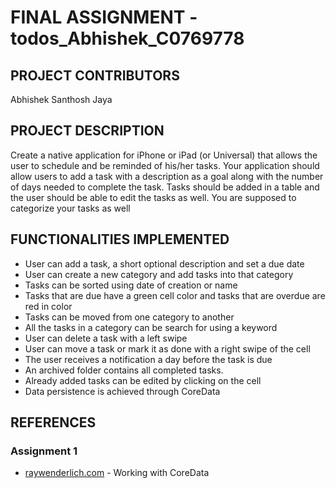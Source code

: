 # FINAL ASSIGNMENT - todos_Abhishek_C0769778

## PROJECT CONTRIBUTORS

Abhishek Santhosh Jaya

## PROJECT DESCRIPTION
Create a native application for iPhone or iPad (or Universal) that allows the user to schedule and be reminded of his/her tasks. Your application should allow users to add a task with a description
as a goal along with the number of days needed to complete the task. Tasks should be added in a table and the user should be able to edit the tasks as well. You are supposed to categorize your
tasks as well

## FUNCTIONALITIES IMPLEMENTED
* User can add a task, a short optional description and set a due date
* User can create a new category and add tasks into that category
* Tasks can be sorted using date of creation or name
* Tasks that are due have a green cell color and tasks that are overdue are red in color
* Tasks can be moved from one category to another
* All the tasks in a category can be search for using a keyword
* User can delete a task with a left swipe
* User can move a task or mark it as done with a right swipe of the  cell
* The user receives a notification a day before the task is due
* An archived folder contains all completed tasks.
* Already added tasks can be edited by clicking on the cell
* Data persistence is achieved through CoreData

## REFERENCES
### Assignment 1
* [raywenderlich.com](https://www.raywenderlich.com/7569-getting-started-with-core-data-tutorial) - Working with CoreData
